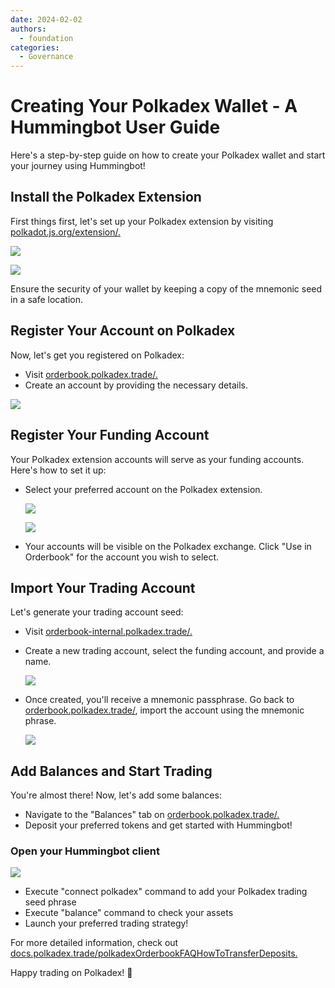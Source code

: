 ```yaml
---
date: 2024-02-02
authors:
  - foundation
categories:
  - Governance
---
```


# Creating Your Polkadex Wallet - A Hummingbot User Guide

Here's a step-by-step guide on how to create your Polkadex wallet and start your journey using Hummingbot!

<!-- more -->

## Install the Polkadex Extension

First things first, let's set up your Polkadex extension by visiting [polkadot.js.org/extension/.](https://polkadot.js.org/extension/)

![](image1.png)

![](image2.png)

Ensure the security of your wallet by keeping a copy of the mnemonic seed in a safe location.

## Register Your Account on Polkadex

Now, let's get you registered on Polkadex:

- Visit [orderbook.polkadex.trade/.](https://orderbook.polkadex.trade/)
- Create an account by providing the necessary details.

![](image3.png)

## Register Your Funding Account

Your Polkadex extension accounts will serve as your funding accounts. Here's how to set it up:

- Select your preferred account on the Polkadex extension.

  ![](image4.png)

  ![](image5.png)

- Your accounts will be visible on the Polkadex exchange. Click "Use in Orderbook" for the account you wish to select.

## Import Your Trading Account

Let's generate your trading account seed:

- Visit [orderbook-internal.polkadex.trade/.](https://orderbook-internal.polkadex.trade/)
- Create a new trading account, select the funding account, and provide a name.

  ![](image6.png)

- Once created, you'll receive a mnemonic passphrase. Go back to [orderbook.polkadex.trade/](https://orderbook.polkadex.trade/), import the account using the mnemonic phrase.

  ![](image7.png)


## Add Balances and Start Trading

You're almost there! Now, let's add some balances:

- Navigate to the "Balances" tab on [orderbook.polkadex.trade/.](https://orderbook.polkadex.trade/)
- Deposit your preferred tokens and get started with Hummingbot!

### Open your Hummingbot client

![](image8.png)

- Execute "connect polkadex" command to add your Polkadex trading seed phrase
- Execute "balance" command to check your assets 
- Launch your preferred trading strategy!


For more detailed information, check out [docs.polkadex.trade/polkadexOrderbookFAQHowToTransferDeposits.](https://docs.polkadex.trade/polkadexOrderbookFAQHowToTransferDeposits/)


Happy trading on Polkadex! 🚀